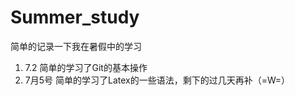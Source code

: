 # Summer_study

简单的记录一下我在暑假中的学习

1. 7.2
   简单的学习了Git的基本操作
2. 7月5号
   简单的学习了Latex的一些语法，剩下的过几天再补（=W=）
